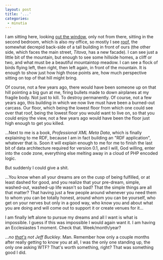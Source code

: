 ```yaml
---
layout: post
title: '...'
categories:
 - minutia
---
```


I am sitting here, looking <a href="images/sarajevo/may_2003/panarama1_web.jpg">out the window</a>, only not from there, sitting in the second bedroom, which is also my office, so mostly I see <a href="images/sarajevo/june_2003/DSCN1070.jpg">roof</a>, the somewhat decrepid back-side of a tall building in front of ours (the other side, which faces the main street, <em>Titova</em>, has a new facade). I can see just a little bit of the mountain, but enough to see some hillside homes, a cliff or two, and what must be a beautiful mountaintop meadow. I can see a flock of birds flying left, then right, then left again, in front of the mountain. It is enough to show just how high those points are, how much perspective sitting on top of that hill might bring.



Of course, not a few years ago, there would have been someone up on that hill pointing a big gun at me, firing bullets made to down airplanes at my fragile body. Not just to kill. To destroy permanently. Of course, not a few years ago, this building in which we now live must have been a burned-out carcass. Our floor, which being the lowest floor from which one could see over that roof, being the lowest floor you would want to live on, so that you could enjoy the view, not a few years ago would have been the floor just high enough to get you killed.



...Next to me is a book, <em>Professional XML Meta Data</em>, which is finally explaining to me RDF, because I am in fact building an "RDF application", whatever that is. Soon it will explain enough to me for me to finish the last bit of data architecture required for version 0.1, and I will, God willing, enter into the code zone, everything else melting away in a cloud of PHP encoded logic.



But suddenly I could give a shit.



...You know when all your dreams are on the cusp of being fulfilled, or at least dashed for good, and you realize that your pre-dream, simple, washed-out, washed-up life wasn't so bad? That the simple things are all that matter? That having just a few people around whenever you need them to whom you can be totally honest, around whom you can be yourself, who get on your nerves but only in a good way, who know you and about what you are doing and will come out to support it or create venues for it...



I am finally left alone to pursue my dreams and all I want is what is impossible. I guess if this was impossible I would again want it. I am having an Ecclesiastes 1 moment. Check that. Week/month/year?



...<em>no <a href="http://benbubar.blogspot.com/scott.jpg">that's</a> not Jeff Buckley</em>. Man. Remember how only a couple months after really getting to know you at all, I was the only one standing up, the only one asking WTF? That's worth something, right? That was something good I did.

